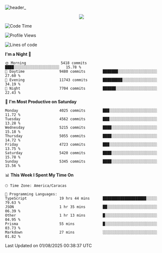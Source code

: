 ![header_](https://github.com/user-attachments/assets/4010d822-ccdc-4198-b608-18c773338d18)


<p align="center">
  <a href="http://www.github.com/thevacs">
    <img src="https://github-readme-streak-stats.herokuapp.com/?user=thevacs&stroke=ffffff&background=1c1917&ring=0891b2&fire=0891b2&currStreakNum=ffffff&currStreakLabel=0891b2&sideNums=ffffff&sideLabels=ffffff&dates=ffffff&hide_border=true" />
  </a>
</p>

<!--START_SECTION:waka-->
![Code Time](http://img.shields.io/badge/Code%20Time-3%2C602%20hrs%2046%20mins-blue)

![Profile Views](http://img.shields.io/badge/Profile%20Views-3-blue)

![Lines of code](https://img.shields.io/badge/From%20Hello%20World%20I%27ve%20Written-6.0%20million%20lines%20of%20code-blue)

**I'm a Night 🦉** 

```text
🌞 Morning                5418 commits        ████░░░░░░░░░░░░░░░░░░░░░   15.78 % 
🌆 Daytime                9480 commits        ███████░░░░░░░░░░░░░░░░░░   27.60 % 
🌃 Evening                11743 commits       █████████░░░░░░░░░░░░░░░░   34.19 % 
🌙 Night                  7704 commits        ██████░░░░░░░░░░░░░░░░░░░   22.43 % 
```
📅 **I'm Most Productive on Saturday** 

```text
Monday                   4025 commits        ███░░░░░░░░░░░░░░░░░░░░░░   11.72 % 
Tuesday                  4562 commits        ███░░░░░░░░░░░░░░░░░░░░░░   13.28 % 
Wednesday                5215 commits        ████░░░░░░░░░░░░░░░░░░░░░   15.18 % 
Thursday                 5055 commits        ████░░░░░░░░░░░░░░░░░░░░░   14.72 % 
Friday                   4723 commits        ███░░░░░░░░░░░░░░░░░░░░░░   13.75 % 
Saturday                 5420 commits        ████░░░░░░░░░░░░░░░░░░░░░   15.78 % 
Sunday                   5345 commits        ████░░░░░░░░░░░░░░░░░░░░░   15.56 % 
```


📊 **This Week I Spent My Time On** 

```text
🕑︎ Time Zone: America/Caracas

💬 Programming Languages: 
TypeScript               19 hrs 44 mins      ████████████████████░░░░░   79.63 % 
JSON                     1 hr 35 mins        ██░░░░░░░░░░░░░░░░░░░░░░░   06.39 % 
Other                    1 hr 13 mins        █░░░░░░░░░░░░░░░░░░░░░░░░   04.95 % 
Prisma                   55 mins             █░░░░░░░░░░░░░░░░░░░░░░░░   03.73 % 
Markdown                 27 mins             ░░░░░░░░░░░░░░░░░░░░░░░░░   01.82 % 
```


 Last Updated on 01/08/2025 00:38:37 UTC
<!--END_SECTION:waka-->

